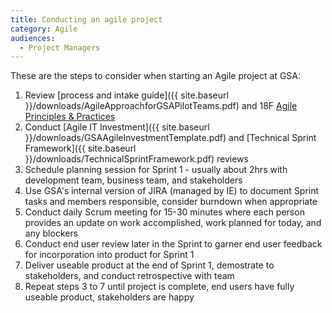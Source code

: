 ```yaml
---
title: Conducting an agile project
category: Agile
audiences:
  - Project Managers
---
```


These are the steps to consider when starting an Agile project at GSA:

1. Review [process and intake guide]({{ site.baseurl }}/downloads/AgileApproachforGSAPilotTeams.pdf) and 18F [Agile Principles & Practices](https://pages.18f.gov/agile/)
2. Conduct [Agile IT Investment]({{ site.baseurl }}/downloads/GSAAgileInvestmentTemplate.pdf) and [Technical Sprint Framework]({{ site.baseurl }}/downloads/TechnicalSprintFramework.pdf) reviews
3. Schedule planning session for Sprint 1 - usually about 2hrs with development team, business team, and stakeholders
4. Use GSA's internal version of JIRA (managed by IE) to document Sprint tasks and members responsible, consider burndown when appropriate
5. Conduct daily Scrum meeting for 15-30 minutes where each person provides an update on work accomplished, work planned for today, and any blockers
6. Conduct end user review later in the Sprint to garner end user feedback for incorporation into product for Sprint 1
7. Deliver useable product at the end of Sprint 1, demostrate to stakeholders, and conduct retrospective with team
8. Repeat steps 3 to 7 until project is complete, end users have fully useable product, stakeholders are happy
